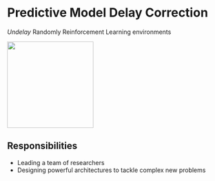 #  Predictive Model Delay Correction
*Undelay* Randomly Reinforcement Learning environments
<br>

<img src="https://agileloop.ai/wp-content/uploads/2023/06/AL-Logo-Long-Black.png" height="200">
<br>

## Responsibilities

* Leading a team of researchers
* Designing powerful architectures to tackle complex new problems

<br>

<!-- **[<i class="fa-solid fa-up-right-from-square"></i> Uncover the Project - Click Here](https://github.com/cav-research-lab/predictive-model-delay-correction?tab=readme-ov-file)** -->
